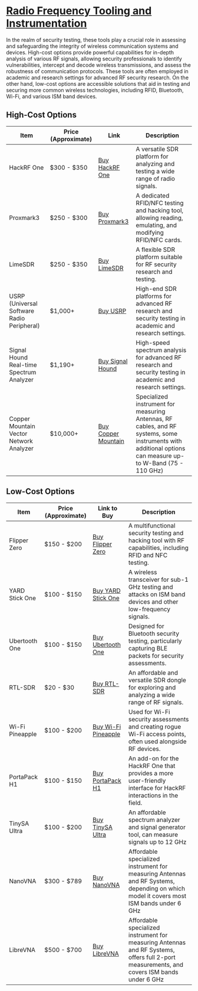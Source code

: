 # [Radio Frequency Tooling and Instrumentation](./rf)
In the realm of security testing, these tools play a crucial role in assessing and safeguarding the integrity of wireless communication systems and devices. High-cost options provide powerful capabilities for in-depth analysis of various RF signals, allowing security professionals to identify vulnerabilities, intercept and decode wireless transmissions, and assess the robustness of communication protocols. These tools are often employed in academic and research settings for advanced RF security research. On the other hand, low-cost options are accessible solutions that aid in testing and securing more common wireless technologies, including RFID, Bluetooth, Wi-Fi, and various ISM band devices.

## High-Cost Options

| Item | Price (Approximate) | Link | Description |
|---|---|---|---|
| HackRF One | $300 - $350 | [Buy HackRF One](https://greatscottgadgets.com/hackrf/) | A versatile SDR platform for analyzing and testing a wide range of radio signals. |
| Proxmark3 | $250 - $300 | [Buy Proxmark3](https://proxmark3.com/) | A dedicated RFID/NFC testing and hacking tool, allowing reading, emulating, and modifying RFID/NFC cards. |
| LimeSDR | $250 - $350 | [Buy LimeSDR](https://limemicro.com/products/boards/limesdr/) | A flexible SDR platform suitable for RF security research and testing. |
| USRP (Universal Software Radio Peripheral) | $1,000+ | [Buy USRP](https://www.ettus.com/) | High-end SDR platforms for advanced RF research and security testing in academic and research settings. |
| Signal Hound Real-time Spectrum Analyzer | $1,190+ | [Buy Signal Hound](https://signalhound.com/product-category/spectrum-analyzers-and-sdr-receivers/) | High-speed spectrum analysis for advanced RF research and security testing in academic and research settings. |
| Copper Mountain Vector Network Analyzer | $10,000+ | [Buy Copper Mountain](https://coppermountaintech.com/50-ohm-vnas/) | Specialized instrument for measuring Antennas, RF cables, and RF systems, some instruments with additional options can measure up-to W-Band (75 - 110 GHz)


## Low-Cost Options

| Item | Price (Approximate) | Link to Buy | Description |
|---|---|---|---|
| Flipper Zero | $150 - $200 | [Buy Flipper Zero](https://flipperzero.one/) | A multifunctional security testing and hacking tool with RF capabilities, including RFID and NFC testing. |
| YARD Stick One | $100 - $150 | [Buy YARD Stick One](https://greatscottgadgets.com/yardstickone/) | A wireless transceiver for sub-1 GHz testing and attacks on ISM band devices and other low-frequency signals. |
| Ubertooth One | $100 - $150 | [Buy Ubertooth One](https://greatscottgadgets.com/ubertoothone/) | Designed for Bluetooth security testing, particularly capturing BLE packets for security assessments. |
| RTL-SDR | $20 - $30 | [Buy RTL-SDR](https://www.rtl-sdr.com/buy-rtl-sdr-dvb-t-dongles/) | An affordable and versatile SDR dongle for exploring and analyzing a wide range of RF signals. |
| Wi-Fi Pineapple | $100 - $200 | [Buy Wi-Fi Pineapple](https://www.wifipineapple.com/) | Used for Wi-Fi security assessments and creating rogue Wi-Fi access points, often used alongside RF devices. |
| PortaPack H1 | $100 - $150 | [Buy PortaPack H1](https://store.sharebrained.com/) | An add-on for the HackRF One that provides a more user-friendly interface for HackRF interactions in the field. |
| TinySA Ultra | $100 - $200 | [Buy TinySA Ultra](https://www2.randl.com/index.php?main_page=product_info&products_id=75872) | An affordable spectrum analyzer and signal generator tool, can measure signals up to 12 GHz | 
| NanoVNA | $300 - $789 | [Buy NanoVNA](https://www.tindie.com/stores/hcxqsgroup/?utm_source=sidebar) | Affordable specialized instrument for measuring Antennas and RF Systems, depending on which model it covers most ISM bands under 6 GHz
| LibreVNA | $500 - $700 | [Buy LibreVNA](https://www.zeenko.tech/librevna) | Affordable specialized instrument for measuring Antennas and RF Systems, offers full 2-port measurements, and covers ISM bands under 6 GHz
